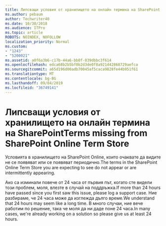 ```yaml
---
title: Липсващи условия от хранилището на онлайн термина на SharePoint
ms.author: pebaum
author: Techwriter40
ms.date: 10/30/2018
ms.audience: ITPro
ms.topic: article
ROBOTS: NOINDEX, NOFOLLOW
localization_priority: Normal
ms.custom:
- "1243"
- "5200021"
ms.assetid: a0f6a3b6-c17b-44a6-bb0f-039dbbc3f614
ms.openlocfilehash: edca68b2b5bf0b2d3de0f8a921d42868729aefca
ms.sourcegitcommit: a65d196d00adb70045af5caca9828fe44b951f61
ms.translationtype: MT
ms.contentlocale: bg-BG
ms.lasthandoff: 09/04/2019
ms.locfileid: "36749141"
---
```

# <a name="terms-missing-from-sharepoint-online-term-store"></a><span data-ttu-id="05194-102">Липсващи условия от хранилището на онлайн термина на SharePoint</span><span class="sxs-lookup"><span data-stu-id="05194-102">Terms missing from SharePoint Online Term Store</span></span>

<span data-ttu-id="05194-103">Условията в хранилището на SharePoint Online, които очаквате да видите не се появяват или се появяват периодично.</span><span class="sxs-lookup"><span data-stu-id="05194-103">The terms in the SharePoint Online Term Store you are expecting to see do not appear or are intermittently appearing.</span></span>
  
<span data-ttu-id="05194-104">Ако са изминали повече от 24 часа от първия път, когато сте видели този проблем, моля, влезте в случай на поддръжка.</span><span class="sxs-lookup"><span data-stu-id="05194-104">If more than 24 hours have passed since you first saw this issue, please log a support case.</span></span> <span data-ttu-id="05194-105">Ние разбираме, че 24 часа може да изглежда дълго време.</span><span class="sxs-lookup"><span data-stu-id="05194-105">We understand that 24 hours may seem like a long time.</span></span> <span data-ttu-id="05194-106">В много случаи, ние вече работим по решение, така че моля да ни даде поне 24 часа.</span><span class="sxs-lookup"><span data-stu-id="05194-106">In many cases, we're already working on a solution so please give us at least 24 hours.</span></span>
  